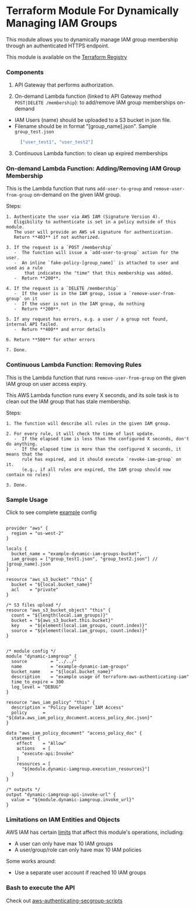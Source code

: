 # Terraform Module For Dynamically Managing IAM Groups

This module allows you to dynamically manage IAM group membership through an authenticated HTTPS endpoint.

This module is available on the [Terraform Registry](https://registry.terraform.io/modules/riboseinc/iam-authenticating-group)

### Components

1. API Gateway that performs authorization.

2. On-demand Lambda function (linked to API Gateway method `POST|DELETE /membership`): to add/remove IAM group memberships on-demand
  - IAM Users (name) should be uploaded to a S3 bucket in json file.
  - Filename should be in format "[group_name].json". Sample `group_test.json`
    ```json
      ["user_test1", "user_test2"]
    ```

3. Continuous Lambda function: to clean up expired memberships


### On-demand Lambda Function: Adding/Removing IAM Group Membership

This is the Lambda function that runs `add-user-to-group` and
`remove-user-from-group` on-demand on the given IAM group.

Steps:

    1. Authenticate the user via AWS IAM (Signature Version 4).
       Eligibility to authenticate is set in a policy outside of this module.
       The user will provide an AWS v4 signature for authentication.
       Return **403** if not authorized.

    3. If the request is a `POST /membership`
       -  The function will issue a `add-user-to-group` action for the user. 
       -  An inline `fake-policy-[group_name]` is attached to user and used as a rule 
           that indicates the "time" that this membership was added.
       -  Return **200**.

    4. If the request is a `DELETE /membership`
       -  If the user is in the IAM group, issue a `remove-user-from-group` on it
       -  If the user is not in the IAM group, do nothing
       -  Return **200**.
    
    5. If any request has errors, e.g. a user / a group not found, internal API failed.
       -  Return **400** and error details
    
    6. Return **500** for other errors

    7. Done.

### Continuous Lambda Function: Removing Rules

This is the Lambda function that runs `remove-user-from-group` on the
given IAM group on user access expiry.

This AWS Lambda function runs every X seconds, and its sole task is to clean
out the IAM group that has stale membership.

Steps:

    1. The function will describe all rules in the given IAM group.

    2. For every rule, it will check the time of last update.
       -  If the elapsed time is less than the configured X seconds, don't do anything.
       -  If the elapsed time is more than the configured X seconds, it means that the
          rule has expired, and it should execute `revoke-iam-group` on it.
          (e.g., if all rules are expired, the IAM group should now contain no rules)

    3. Done.


### Sample Usage

Click to see complete [example](examples/inline) config

```hcl-terraform

provider "aws" {
  region = "us-west-2"
}

locals {
  bucket_name = "example-dynamic-iam-groups-bucket",
  iam_groups = ["group_test1.json", "group_test2.json"] // [group_name].json
}

resource "aws_s3_bucket" "this" {
  bucket = "${local.bucket_name}"
  acl    = "private"
}

/* S3 files upload */
resource "aws_s3_bucket_object" "this" {
  count = "${length(local.iam_groups)}"
  bucket = "${aws_s3_bucket.this.bucket}"
  key    = "${element(local.iam_groups, count.index)}"
  source = "${element(local.iam_groups, count.index)}"
}


/* module config */
module "dynamic-iamgroup" {
  source         = "../../"
  name           = "example-dynamic-iam-groups"
  bucket_name    = "${local.bucket_name}"
  description    = "example usage of terraform-aws-authenticating-iam"
  time_to_expire = 300
  log_level = "DEBUG"
}

resource "aws_iam_policy" "this" {
  description = "Policy Developer IAM Access"
  policy      = "${data.aws_iam_policy_document.access_policy_doc.json}"
}

data "aws_iam_policy_document" "access_policy_doc" {
  statement {
    effect    = "Allow"
    actions   = [
      "execute-api:Invoke"
    ]
    resources = [
      "${module.dynamic-iamgroup.execution_resources}"]
  }
}

/* outputs */
output "dynamic-iamgroup-api-invoke-url" {
  value = "${module.dynamic-iamgroup.invoke_url}"
}
```

### Limitations on IAM Entities and Objects

AWS IAM has certain [limits](https://docs.aws.amazon.com/IAM/latest/UserGuide/reference_iam-limits.html) that affect this module's operations, including:

  - A user can only have max 10 IAM groups
  - A user/group/role can only have max 10 IAM policies
  
Some works around:
  
  - Use a separate user account if reached 10 IAM groups

### Bash to execute the API

Check out [aws-authenticating-secgroup-scripts](https://github.com/riboseinc/aws-authenticating-secgroup-scripts)


